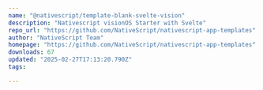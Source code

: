 ```yaml
---
name: "@nativescript/template-blank-svelte-vision"
description: "Nativescript visionOS Starter with Svelte"
repo_url: "https://github.com/NativeScript/nativescript-app-templates"
author: "NativeScript Team"
homepage: "https://github.com/NativeScript/nativescript-app-templates"
downloads: 67
updated: "2025-02-27T17:13:20.790Z"
tags: 

---
```

